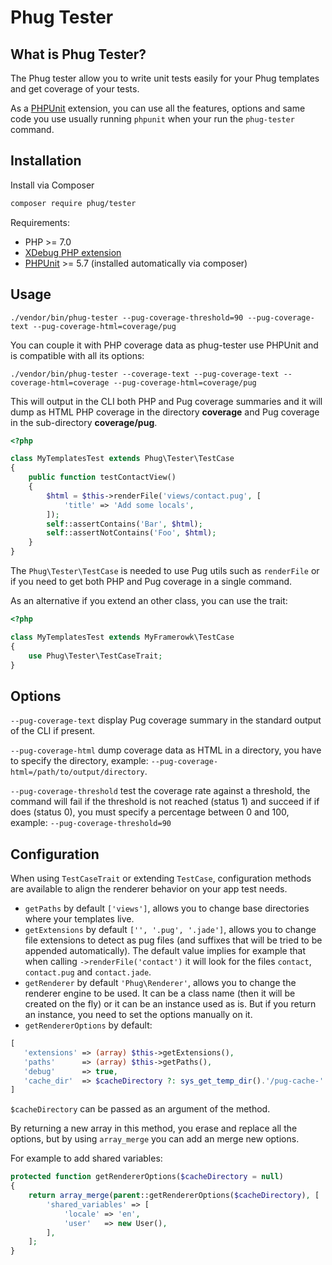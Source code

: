 
Phug Tester
===========

What is Phug Tester?
--------------------

The Phug tester allow you to write unit tests easily for your Phug templates
and get coverage of your tests.

As a [PHPUnit](https://phpunit.de/) extension, you can use all the features,
options and same code you use usually running `phpunit` when your run the
`phug-tester` command.

Installation
------------

Install via Composer

```bash
composer require phug/tester
```

Requirements:
- PHP >= 7.0
- [XDebug PHP extension](https://xdebug.org/) 
- [PHPUnit](https://phpunit.de/) >= 5.7 (installed automatically via composer)

Usage
-----

```shell
./vendor/bin/phug-tester --pug-coverage-threshold=90 --pug-coverage-text --pug-coverage-html=coverage/pug
```

You can couple it with PHP coverage data as phug-tester use PHPUnit
and is compatible with all its options:
```shell
./vendor/bin/phug-tester --coverage-text --pug-coverage-text --coverage-html=coverage --pug-coverage-html=coverage/pug
```

This will output in the CLI both PHP and Pug coverage summaries and
it will dump as HTML PHP coverage in the directory **coverage** and
Pug coverage in the sub-directory **coverage/pug**.

```php
<?php

class MyTemplatesTest extends Phug\Tester\TestCase
{
    public function testContactView()
    {
        $html = $this->renderFile('views/contact.pug', [
            'title' => 'Add some locals',
        ]);
        self::assertContains('Bar', $html);
        self::assertNotContains('Foo', $html);
    }
}
```

The `Phug\Tester\TestCase` is needed to use Pug utils such as
`renderFile` or if you need to get both PHP and Pug coverage in
a single command.

As an alternative if you extend an other class, you can use
the trait:

```php
<?php

class MyTemplatesTest extends MyFramerowk\TestCase
{
    use Phug\Tester\TestCaseTrait;
}
```

Options
-------

`--pug-coverage-text` display Pug coverage summary in the standard
output of the CLI if present.

`--pug-coverage-html` dump coverage data as HTML in a directory, you
have to specify the directory,
example: `--pug-coverage-html=/path/to/output/directory`.

`--pug-coverage-threshold` test the coverage rate against a threshold,
the command will fail if the threshold is not reached (status 1) and
succeed if if does (status 0), you must specify a percentage between
0 and 100, example: `--pug-coverage-threshold=90`

Configuration
-------------

When using `TestCaseTrait` or extending `TestCase`, configuration
methods are available to align the renderer behavior on your app
test needs.

- `getPaths` by default `['views']`, allows you to change base
directories where your templates live.
- `getExtensions` by default `['', '.pug', '.jade']`, allows you
to change file extensions to detect as pug files (and suffixes
that will be tried to be appended automatically). The default
value implies for example that when calling `->renderFile('contact')`
it will look for the files `contact`, `contact.pug` and `contact.jade`.
- `getRenderer` by default `'Phug\Renderer'`, allows you to change
the renderer engine to be used. It can be a class name (then it
will be created on the fly) or it can be an instance used as is.
But if you return an instance, you need to set the options manually
on it.
- `getRendererOptions` by default:
```php
[
   'extensions' => (array) $this->getExtensions(),
   'paths'      => (array) $this->getPaths(),
   'debug'      => true,
   'cache_dir'  => $cacheDirectory ?: sys_get_temp_dir().'/pug-cache-'.mt_rand(0, 9999999),
]
```
`$cacheDirectory` can be passed as an argument of the method.

By returning a new array in this method, you erase and replace all the
options, but by using `array_merge` you can add an merge new options.

For example to add shared variables:
```php
protected function getRendererOptions($cacheDirectory = null)
{
    return array_merge(parent::getRendererOptions($cacheDirectory), [
        'shared_variables' => [
            'locale' => 'en',
            'user'   => new User(),
        ],
    ];
}
```
